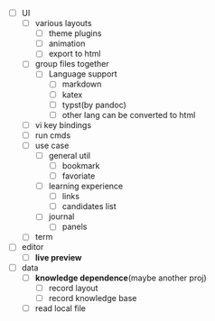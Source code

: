 - [ ] UI
  - [ ] various layouts
    - [ ] theme plugins
    - [ ] animation
    - [ ] export to html
  - [ ] group files together
    - [ ] Language support
      - [ ] markdown
      - [ ] katex
      - [ ] typst(by pandoc)
      - [ ] other lang can be converted to html
  - [ ] vi key bindings
  - [ ] run cmds
  - [ ] use case
    - [ ] general util
      - [ ] bookmark
      - [ ] favoriate
    - [ ] learning experience
      - [ ] links
      - [ ] candidates list
    - [ ] journal
      - [ ] panels
  - [ ] term
- [ ] editor
  - [ ] **live preview**
- [ ] data
  - [ ] **knowledge dependence**(maybe another proj)
    - [ ] record layout
    - [ ] record knowledge base
  - [ ] read local file
